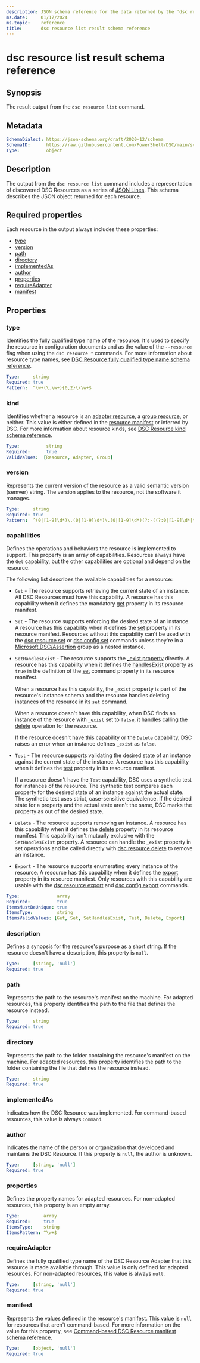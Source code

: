 ```yaml
---
description: JSON schema reference for the data returned by the 'dsc resource list' command.
ms.date:     01/17/2024
ms.topic:    reference
title:       dsc resource list result schema reference
---
```


# dsc resource list result schema reference

## Synopsis

The result output from the `dsc resource list` command.

## Metadata

```yaml
SchemaDialect: https://json-schema.org/draft/2020-12/schema
SchemaID:      https://raw.githubusercontent.com/PowerShell/DSC/main/schemas/2024/04/outputs/resource/list.json
Type:          object
```

## Description

The output from the `dsc resource list` command includes a representation of discovered DSC
Resources as a series of [JSON Lines][01]. This schema describes the JSON object returned for each
resource.

## Required properties

Each resource in the output always includes these properties:

- [type](#type)
- [version](#version)
- [path](#path)
- [directory](#directory)
- [implementedAs](#implementedas)
- [author](#author)
- [properties](#properties)
- [requireAdapter](#requireadapter)
- [manifest](#manifest)

## Properties

### type

Identifies the fully qualified type name of the resource. It's used to specify the resource in
configuration documents and as the value of the `--resource` flag when using the `dsc resource *`
commands. For more information about resource type names, see
[DSC Resource fully qualified type name schema reference][02].

```yaml
Type:     string
Required: true
Pattern:  ^\w+(\.\w+){0,2}\/\w+$
```

### kind

Identifies whether a resource is an [adapter resource][03], a [group resource][04], or neither.
This value is either defined in the [resource manifest][05] or inferred by DSC. For more
information about resource kinds, see [DSC Resource kind schema reference][06].

```yaml
Type:          string
Required:      true
ValidValues:  [Resource, Adapter, Group]
```

### version

Represents the current version of the resource as a valid semantic version (semver) string. The
version applies to the resource, not the software it manages.

```yaml
Type:     string
Required: true
Pattern:  ^(0|[1-9]\d*)\.(0|[1-9]\d*)\.(0|[1-9]\d*)(?:-((?:0|[1-9]\d*|\d*[a-zA-Z-][0-9a-zA-Z-]*)(?:\.(?:0|[1-9]\d*|\d*[a-zA-Z-][0-9a-zA-Z-]*))*))?(?:\+([0-9a-zA-Z-]+(?:\.[0-9a-zA-Z-]+)*))?$
```

### capabilities

Defines the operations and behaviors the resource is implemented to support. This property is an
array of capabilities. Resources always have the `Get` capability, but the other capabilities are
optional and depend on the resource.

The following list describes the available capabilities for a resource:

- <a id="capability-get" /> `Get` - The resource supports retrieving the current state of an
  instance. All DSC Resources must have this capability. A resource has this capability when it
  defines the mandatory [get][07] property in its resource manifest.
- <a id="capability-set" /> `Set` - The resource supports enforcing the desired state of an
  instance. A resource has this capability when it defines the [set][08] property in its resource
  manifest. Resources without this capability can't be used with the [dsc resource set][09] or
  [dsc config set][10] commands unless they're in a [Microsoft.DSC/Assertion][11] group as a nested
  instance.
- <a id="capability-sethandlesexist" /> `SetHandlesExist` - The resource supports the
  [_exist property][12] directly. A resource has this capability when it defines the
  [handlesExist][13] property as `true` in the definition of the [set][08] command property in its
  resource manifest.

  When a resource has this capability, the `_exist` property is part of the resource's instance
  schema and the resource handles deleting instances of the resource in its `set` command.

  When a resource doesn't have this capability, when DSC finds an instance of the resource with
  `_exist` set to `false`, it handles calling the [delete][14] operation for the resource.

  If the resource doesn't have this capability or the `Delete` capability, DSC raises an error when
  an instance defines `_exist` as `false`.
- <a id="capability-test" /> `Test` - The resource supports validating the desired state of an
  instance against the current state of the instance. A resource has this capability when it
  defines the [test][15] property in its resource manifest.

  If a resource doesn't have the `Test` capability, DSC uses a synthetic test for instances of the
  resource. The synthetic test compares each property for the desired state of an instance against
  the actual state. The synthetic test uses strict, case-sensitive equivalence. If the desired
  state for a property and the actual state aren't the same, DSC marks the property as out of the
  desired state.
- <a id="capability-delete" /> `Delete` - The resource supports removing an instance. A resource
  has this capability when it defines the [delete][14] property in its resource manifest. This
  capability isn't mutually exclusive with the `SetHandlesExist` property. A resource can handle
  the `_exist` property in set operations and be called directly with [dsc resource delete][16] to
  remove an instance.
- <a id="capability-export" /> `Export` - The resource supports enumerating every instance of the
  resource. A resource has this capability when it defines the [export][17] property in its resource
  manifest. Only resources with this capability are usable with the [dsc resource export][18] and
  [dsc config export][19] commands.

```yaml
Type:              array
Required:          true
ItemsMustBeUnique: true
ItemsType:         string
ItemsValidValues: [Get, Set, SetHandlesExist, Test, Delete, Export]
```

### description

Defines a synopsis for the resource's purpose as a short string. If the resource doesn't have a
description, this property is `null`.

```yaml
Type:     [string, 'null']
Required: true
```

### path

Represents the path to the resource's manifest on the machine. For adapted resources, this property
identifies the path to the file that defines the resource instead.

```yaml
Type:     string
Required: true
```

### directory

Represents the path to the folder containing the resource's manifest on the machine. For adapted
resources, this property identifies the path to the folder containing the file that defines the
resource instead.

```yaml
Type:     string
Required: true
```

### implementedAs

Indicates how the DSC Resource was implemented. For command-based resources, this value is always
`Command`.

<!--
    Resources currently return this a null except for the test resources. Not
    sure how to document this.
-->

### author

Indicates the name of the person or organization that developed and maintains the DSC Resource. If
this property is `null`, the author is unknown.

```yaml
Type:     [string, 'null']
Required: true
```

### properties

Defines the property names for adapted resources. For non-adapted resources, this property is an
empty array.

```yaml
Type:         array
Required:     true
ItemsType:    string
ItemsPattern: ^\w+$
```

### requireAdapter

Defines the fully qualified type name of the DSC Resource Adapter that this resource is made
available through. This value is only defined for adapted resources. For non-adapted resources,
this value is always `null`.

```yaml
Type:     [string, 'null']
Required: true
```

### manifest

Represents the values defined in the resource's manifest. This value is `null` for resources that
aren't command-based. For more information on the value for this property, see
[Command-based DSC Resource manifest schema reference][20].

```yaml
Type:     [object, 'null']
Required: true
```

<!-- Link reference definitions -->
[01]: https://jsonlines.org/
[02]: ../../definitions/resourceType.md
[03]: ../../definitions/resourceKind.md#adapter-resources
[04]: ../../definitions/resourceKind.md#group-resources
[05]: ../../resource/manifest/root.md#kind
[06]: ../../definitions/resourceKind.md
[07]: ../../resource/manifest/get.md
[08]: ../../resource/manifest/set.md
[09]: ../../../cli/resource/set.md
[10]: ../../../cli/config/set.md
[11]: ../../../microsoft.dsc/Assertion/resource.md
[12]: ../../resource/properties/exist.md
[13]: ../../resource/manifest/set.md#handlesexist
[14]: ../../resource/manifest/delete.md
[15]: ../../resource/manifest/test.md
[16]: ../../../cli/resource/delete.md
[17]: ../../resource/manifest/export.md
[18]: ../../../cli/resource/export.md
[19]: ../../../cli/config/export.md
[20]: ../../resource/manifest/root.md
